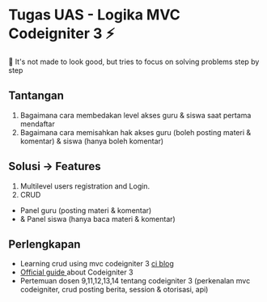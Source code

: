 # Tugas UAS - Logika MVC Codeigniter 3 ⚡️ 

📝 It's not made to look good, but tries to focus on solving problems step by step


## Tantangan
1. Bagaimana cara membedakan level akses guru & siswa saat pertama mendaftar
2. Bagaimana cara memisahkan hak akses guru (boleh posting materi & komentar) & siswa (hanya boleh komentar)


## Solusi -> Features
1. Multilevel users registration and Login.
2. CRUD
 - Panel guru (posting materi & komentar) 
 - & Panel siswa (hanya baca materi & komentar)

## Perlengkapan
- Learning crud using mvc codeigniter 3 [ci blog](https://github.com/bradtraversy/ciblog) 
- [Official guide ](https://www.codeigniter.com/userguide3/tutorial/static_pages.html) about Codeigniter 3
- Pertemuan dosen 9,11,12,13,14 tentang codeigniter 3 (perkenalan mvc codeigniter, crud posting berita, session & otorisasi, api)

